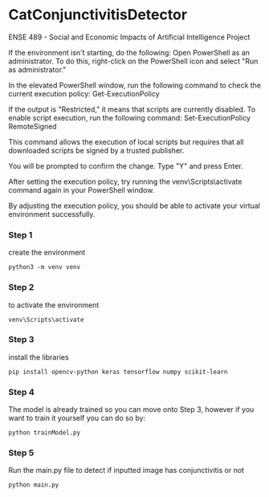 # CatConjunctivitisDetector
ENSE 489 - Social and Economic Impacts of Artificial Intelligence Project

If the environment isn't starting, do the following:
Open PowerShell as an administrator. To do this, right-click on the PowerShell icon and select "Run as administrator."

In the elevated PowerShell window, run the following command to check the current execution policy:
Get-ExecutionPolicy

If the output is "Restricted," it means that scripts are currently disabled. To enable script execution, run the following command:
Set-ExecutionPolicy RemoteSigned

This command allows the execution of local scripts but requires that all downloaded scripts be signed by a trusted publisher.

You will be prompted to confirm the change. Type "Y" and press Enter.

After setting the execution policy, try running the venv\Scripts\activate command again in your PowerShell window.

By adjusting the execution policy, you should be able to activate your virtual environment successfully.

### Step 1 
create the environment 
```
python3 -m venv venv
```

### Step 2
to activate the environment 
```
venv\Scripts\activate
```

### Step 3
install the libraries 
```
pip install opencv-python keras tensorflow numpy scikit-learn
```

### Step 4
The model is already trained so you can move onto Step 3, however if you want to train it yourself you can do so by:
```
python trainModel.py
```
### Step 5
Run the main.py file to detect if inputted image has conjunctivitis or not
```
python main.py
```
